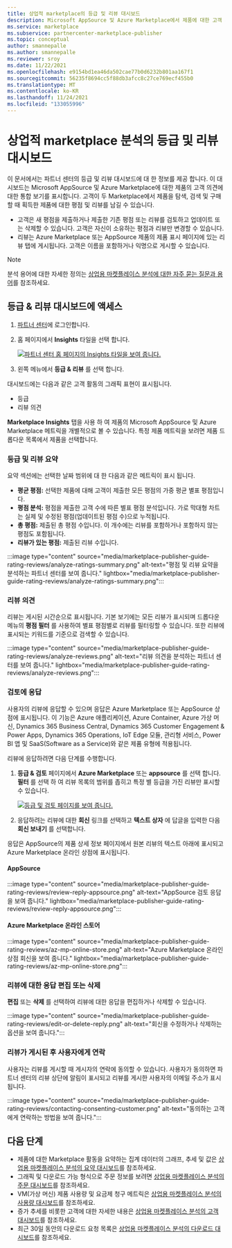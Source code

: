 ```yaml
---
title: 상업적 marketplace의 등급 및 리뷰 대시보드
description: Microsoft AppSource 및 Azure Marketplace에서 제품에 대한 고객 피드백의 통합 보기에 액세스하는 방법에 대해 알아봅니다.
ms.service: marketplace
ms.subservice: partnercenter-marketplace-publisher
ms.topic: conceptual
author: smannepalle
ms.author: smannepalle
ms.reviewer: sroy
ms.date: 11/22/2021
ms.openlocfilehash: e9154bd1ea46da502cae77b0d6232b801aa167f1
ms.sourcegitcommit: 56235f8694cc5f88db3afcc8c27ce769ecf455b0
ms.translationtype: MT
ms.contentlocale: ko-KR
ms.lasthandoff: 11/24/2021
ms.locfileid: "133055996"
---
```

# <a name="ratings-and-reviews-dashboard-in-commercial-marketplace-analytics"></a>상업적 marketplace 분석의 등급 및 리뷰 대시보드

이 문서에서는 파트너 센터의 등급 및 리뷰 대시보드에 대 한 정보를 제공 합니다. 이 대시보드는 Microsoft AppSource 및 Azure Marketplace에 대한 제품의 고객 의견에 대한 통합 보기를 표시합니다. 고객이 두 Marketplace에서 제품을 탐색, 검색 및 구매할 때 획득한 제품에 대한 평점 및 리뷰를 남길 수 있습니다.

- 고객은 새 평점을 제출하거나 제출한 기존 평점 또는 리뷰를 검토하고 업데이트 또는 삭제할 수 있습니다. 고객은 자신이 소유하는 평점과 리뷰만 변경할 수 있습니다.  
- 리뷰는 Azure Marketplace 또는 AppSource 제품의 제품 표시 페이지에 있는 리뷰 탭에 게시됩니다. 고객은 이름을 포함하거나 익명으로 게시할 수 있습니다.  

>[!NOTE]
> 분석 용어에 대한 자세한 정의는 [상업용 마켓플레이스 분석에 대한 자주 묻는 질문과 용어](analytics-faq.yml)를 참조하세요.

## <a name="access-the-ratings--reviews-dashboard"></a>등급 & 리뷰 대시보드에 액세스

1. [파트너 센터](https://partner.microsoft.com/dashboard/home)에 로그인합니다.
1. 홈 페이지에서 **Insights** 타일을 선택 합니다.

    [![파트너 센터 홈 페이지의 Insights 타일을 보여 줍니다. ](./media/workspaces/partner-center-insights-tile.png) ](./media/workspaces/partner-center-insights-tile.png#lightbox)

1. 왼쪽 메뉴에서 **등급 & 리뷰** 를 선택 합니다.

대시보드에는 다음과 같은 고객 활동의 그래픽 표현이 표시됩니다.

- 등급  
- 리뷰 의견

**Marketplace Insights** 탭을 사용 하 여 제품의 Microsoft AppSource 및 Azure Marketplace 메트릭을 개별적으로 볼 수 있습니다. 특정 제품 메트릭을 보려면 제품 드롭다운 목록에서 제품을 선택합니다.

### <a name="ratings-and-reviews-summary"></a>등급 및 리뷰 요약

요약 섹션에는 선택한 날짜 범위에 대 한 다음과 같은 메트릭이 표시 됩니다.

- **평균 평점:** 선택한 제품에 대해 고객이 제출한 모든 평점의 가중 평균 별표 평점입니다.
- **평점 분석:** 평점을 제출한 고객 수에 따른 별표 평점 분석입니다. 가로 막대형 차트는 실제 및 수정된 평점(업데이트된 평점 수)으로 누적됩니다.
- **총 평점:** 제출된 총 평점 수입니다. 이 개수에는 리뷰를 포함하거나 포함하지 않는 평점도 포함됩니다.
- **리뷰가 있는 평점:** 제출된 리뷰 수입니다.

:::image type="content" source="media/marketplace-publisher-guide-rating-reviews/analyze-ratings-summary.png" alt-text="평점 및 리뷰 요약을 분석하는 파트너 센터를 보여 줍니다." lightbox="media/marketplace-publisher-guide-rating-reviews/analyze-ratings-summary.png":::

### <a name="review-comments"></a>리뷰 의견

리뷰는 게시된 시간순으로 표시됩니다. 기본 보기에는 모든 리뷰가 표시되며 드롭다운 메뉴의 **평점 필터** 를 사용하여 별표 평점별로 리뷰를 필터링할 수 있습니다. 또한 리뷰에 표시되는 키워드를 기준으로 검색할 수 있습니다.  

:::image type="content" source="media/marketplace-publisher-guide-rating-reviews/analyze-reviews.png" alt-text="리뷰 의견을 분석하는 파트너 센터를 보여 줍니다." lightbox="media/marketplace-publisher-guide-rating-reviews/analyze-reviews.png":::

### <a name="respond-to-a-review"></a>검토에 응답

사용자의 리뷰에 응답할 수 있으며 응답은 Azure Marketplace 또는 AppSource 상점에 표시됩니다. 이 기능은 Azure 애플리케이션, Azure Container, Azure 가상 머신, Dynamics 365 Business Central, Dynamics 365 Customer Engagement & Power Apps, Dynamics 365 Operations, IoT Edge 모듈, 관리형 서비스, Power BI 앱 및 SaaS(Software as a Service)와 같은 제품 유형에 적용됩니다.

리뷰에 응답하려면 다음 단계를 수행합니다.

1. **등급 & 검토** 페이지에서 **Azure Marketplace** 또는 **appsource** 를 선택 합니다. **필터** 를 선택 하 여 리뷰 목록의 범위를 좁히고 특정 별 등급을 가진 리뷰만 표시할 수 있습니다.

    [![등급 및 검토 페이지를 보여 줍니다.](media/marketplace-publisher-guide-rating-reviews/ratings-and-reviews-workspace.png)](media/marketplace-publisher-guide-rating-reviews/ratings-and-reviews-workspace.png#lightbox)

1. 응답하려는 리뷰에 대한 **회신** 링크를 선택하고 **텍스트 상자** 에 답글을 입력한 다음 **회신 보내기** 를 선택합니다.

응답은 AppSource의 제품 상세 정보 페이지에서 원본 리뷰의 텍스트 아래에 표시되고 Azure Marketplace 온라인 상점에 표시됩니다.

#### <a name="appsource"></a>AppSource

:::image type="content" source="media/marketplace-publisher-guide-rating-reviews/review-reply-appsource.png" alt-text="AppSource 검토 응답을 보여 줍니다." lightbox="media/marketplace-publisher-guide-rating-reviews/review-reply-appsource.png":::

#### <a name="azure-marketplace-online-store"></a>Azure Marketplace 온라인 스토어

:::image type="content" source="media/marketplace-publisher-guide-rating-reviews/az-mp-online-store.png" alt-text="Azure Marketplace 온라인 상점 회신을 보여 줍니다." lightbox="media/marketplace-publisher-guide-rating-reviews/az-mp-online-store.png":::

### <a name="editing-or-deleting-a-response-to-a-review"></a>리뷰에 대한 응답 편집 또는 삭제

**편집** 또는 **삭제** 를 선택하여 리뷰에 대한 응답을 편집하거나 삭제할 수 있습니다.

:::image type="content" source="media/marketplace-publisher-guide-rating-reviews/edit-or-delete-reply.png" alt-text="회신을 수정하거나 삭제하는 옵션을 보여 줍니다.":::

### <a name="contacting-users-after-a-review-has-been-posted"></a>리뷰가 게시된 후 사용자에게 연락

사용자는 리뷰를 게시할 때 게시자의 연락에 동의할 수 있습니다. 사용자가 동의하면 파트너 센터의 리뷰 상단에 알림이 표시되고 리뷰를 게시한 사용자의 이메일 주소가 표시됩니다.

:::image type="content" source="media/marketplace-publisher-guide-rating-reviews/contacting-consenting-customer.png" alt-text="동의하는 고객에게 연락하는 방법을 보여 줍니다.":::

## <a name="next-steps"></a>다음 단계

- 제품에 대한 Marketplace 활동을 요약하는 집계 데이터의 그래프, 추세 및 값은 [상업용 마켓플레이스 분석의 요약 대시보드](summary-dashboard.md)를 참조하세요.
- 그래픽 및 다운로드 가능 형식으로 주문 정보를 보려면 [상업용 마켓플레이스 분석의 주문 대시보드](orders-dashboard.md)를 참조하세요.
- VM(가상 머신) 제품 사용량 및 요금제 청구 메트릭은 [상업용 마켓플레이스 분석의 사용량 대시보드](usage-dashboard.md)를 참조하세요.
- 증가 추세를 비롯한 고객에 대한 자세한 내용은 [상업용 마켓플레이스 분석의 고객 대시보드](customer-dashboard.md)를 참조하세요.
- 최근 30일 동안의 다운로드 요청 목록은 [상업용 마켓플레이스 분석의 다운로드 대시보드](downloads-dashboard.md)를 참조하세요.
